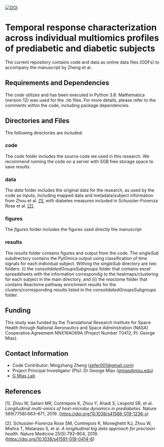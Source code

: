 [![DOI](https://zenodo.org/badge/DOI/10.5281/zenodo.6751960.svg)](https://doi.org/10.5281/zenodo.6751960)

# Temporal response characterization across individual multiomics profiles of prediabetic and diabetic subjects

The current repository contains code and data as online data files (ODFs) to accompany the manuscript by Zheng et al.

## Requirements and Dependencies
The code utilizes and has been executed in Python 3.8. Mathematica (version 12) was used for the .nb files. For more details, please refer to the comments within the code, including package dependencies.

## Directories and Files
The following directories are included:

### code
The *code* folder includes the source code we used in this research. We recommend running the code on a server with 5GB free storage space to save results.

### data
The *data* folder includes the original data for the research, as used by the code as inputs, including mapped data and metadata/subject information from Zhou et al. [[1]](#1), with diabetes measures included in Schussler-Fiorenza Rose et al.  [[2]](#2).

### figures
The *figures* folder includes the figures used directly the manuscript

### results
The *results* folder contains figures and output from the code.  The *singleSub* subdirectory contains the PyIOmica output using classification of time signals for each individual subject.  Withing the *singleSub* directory are two folders: (i) the *consolidatedGroupsSubgroups* folder that contains excel spreadsheets with the information correspondig to the heatmaps/clustering for each subject in the main directory, and (ii) the *reactome* folder that contains Reactome pathway enrichment results for the clusters/corresponding results listed in the *consolidatedGroupsSubgroups* folder.

## Funding
This study was funded by the Translational Research Institute for Space Health through National Aeronautics and Space Administration (NASA) Cooperative Agreement NNX16AO69A (Project Number T0412, PI: George Mias). 

## Contact Information
* Code Contributor: Mingzhang Zheng (zefer001@gmail.com)
* Project Principal Investigator (PIs): Dr George Mias (gmias@msu.edu)
* [G Mias Lab](https://georgemias.org)

## References
<a id="1">[1]. </a>  Zhou W, Sailani MR, Contrepois K, Zhou Y, Ahadi S, Leopold SR, et al. *Longitudinal multi-omics of host-microbe dynamics in prediabetes.* Nature 569(7758):663–671, 2019. (https://doi.org/10.1038/s41586-019-1236-x)

<a id="2">[2]. </a> Schussler-Fiorenza Rose SM, Contrepois K, Moneghetti KJ, Zhou W, Mishra T, Mataraso S, et al. *A longitudinal big data approach for precision health.* Nature Medicine 25(5):792–804, 2019. (https://doi.org/10.1038/s41591-019-0414-6)
